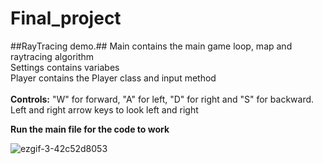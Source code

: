 # Final_project
##RayTracing demo.##
Main contains the main game loop, map and raytracing algorithm<br />
Settings contains variabes <br />
Player contains the Player class and input method <br />
<br />
**Controls:** "W" for forward, "A" for left, "D" for right and "S" for backward. Left and right arrow keys to look left and right

**Run the main file for the code to work**

![ezgif-3-42c52d8053](https://user-images.githubusercontent.com/91599389/149656609-05855189-becc-476f-82c0-a45b667719c1.gif)
